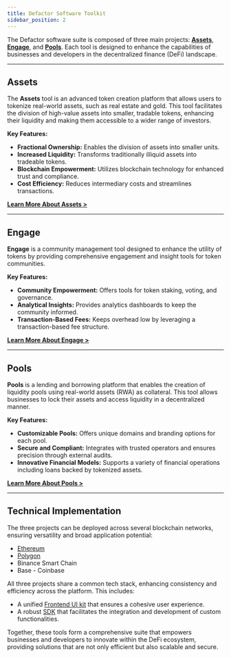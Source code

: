 ```yaml
---
title: Defactor Software Toolkit
sidebar_position: 2
---
```


The Defactor software suite is composed of three main projects: [**Assets**](/docs/category/assets), [**Engage**](/docs/category/engage), and [**Pools**](/docs/category/pools). Each tool is designed to enhance the capabilities of businesses and developers in the decentralized finance (DeFi) landscape.

---

## Assets

The **Assets** tool is an advanced token creation platform that allows users to tokenize real-world assets, such as real estate and gold. This tool facilitates the division of high-value assets into smaller, tradable tokens, enhancing their liquidity and making them accessible to a wider range of investors.

**Key Features:**

- **Fractional Ownership:** Enables the division of assets into smaller units.
- **Increased Liquidity:** Transforms traditionally illiquid assets into tradeable tokens.
- **Blockchain Empowerment:** Utilizes blockchain technology for enhanced trust and compliance.
- **Cost Efficiency:** Reduces intermediary costs and streamlines transactions.

[**Learn More About Assets >**](/docs/category/assets)

---

## Engage

**Engage** is a community management tool designed to enhance the utility of tokens by providing comprehensive engagement and insight tools for token communities.

**Key Features:**

- **Community Empowerment:** Offers tools for token staking, voting, and governance.
- **Analytical Insights:** Provides analytics dashboards to keep the community informed.
- **Transaction-Based Fees:** Keeps overhead low by leveraging a transaction-based fee structure.

[**Learn More About Engage >**](/docs/category/engage)

---

## Pools

**Pools** is a lending and borrowing platform that enables the creation of liquidity pools using real-world assets (RWA) as collateral. This tool allows businesses to lock their assets and access liquidity in a decentralized manner.

**Key Features:**

- **Customizable Pools:** Offers unique domains and branding options for each pool.
- **Secure and Compliant:** Integrates with trusted operators and ensures precision through external audits.
- **Innovative Financial Models:** Supports a variety of financial operations including loans backed by tokenized assets.

[**Learn More About Pools >**](/docs/category/pools)

---

## Technical Implementation

The three projects can be deployed across several blockchain networks, ensuring versatility and broad application potential:

- [Ethereum](/docs/blockchain-and-web3/ethereum)
- [Polygon](/docs/blockchain-and-web3/polygon)
- Binance Smart Chain
- Base - Coinbase

All three projects share a common tech stack, enhancing consistency and efficiency across the platform. This includes:

- A unified [Frontend UI kit](/docs/introduction/react-components) that ensures a cohesive user experience.
- A robust [SDK](/docs/introduction/software-development-kit) that facilitates the integration and development of custom functionalities.

Together, these tools form a comprehensive suite that empowers businesses and developers to innovate within the DeFi ecosystem, providing solutions that are not only efficient but also scalable and secure.
